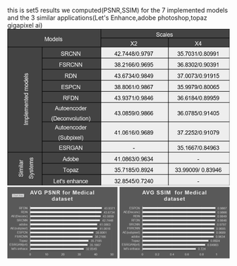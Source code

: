 this is set5 results we computed(PSNR,SSIM) for the 7 implemented models and the 3 similar applications(Let's Enhance,adobe photoshop,topaz gigapixel ai)<br/>
![set5 arrangment table](Medicaldataset.png)
![set5 arrangment table](Medical_arrangment.png)
